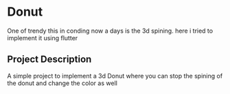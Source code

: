 # Donut

One of trendy this in conding now a days is the 3d spining. here i tried to implement it using flutter

## Project Description

A simple project to implement a 3d Donut where you can stop the spining of the donut and change the color as well
